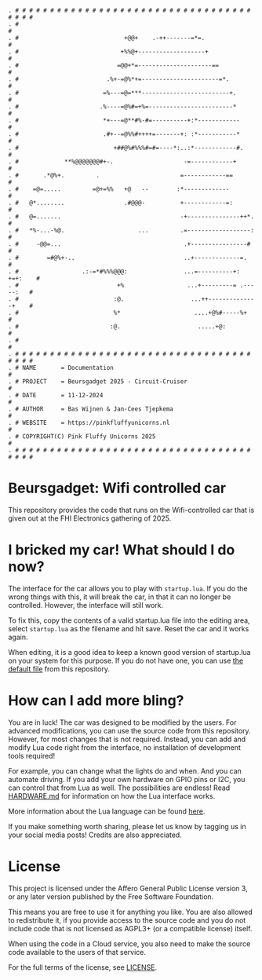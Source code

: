 ```
. # # # # # # # # # # # # # # # # # # # # # # # # # # # # # # # # # # # # # #
. #                                                                         #
. #                              +@@+    .-++-------=*=.                    #
. #                             +%%@+-------------------+                   #
. #                            =@@+*=---------------------==                #
. #                         .%+-=@%*+=----------------------=*.             #
. #                        =%---=@=***-------------------------+.           #
. #                       .%----=@%#=+%=------------------------*           #
. #                        *+---=@**#%-#=----------+:*------------          #
. #                        .#+--=@%%#++++=-------+: :*-----------*          #
. #                           +##@%#%%%#=#=----*:..:*------------#.         #
. #             **%@@@@@@@#+-.                    -=------------+           #
. #       .*@%+.         .                       =------------==            #
. #    =@=.....         =@+=%%   +@   --        :*-------------             #
. #   @*........                 .#@@@-          +------------=:            #
. #   @=.......                                  -+---------------++*.      #
. #   *%-...-%@.                     ...         .=------------------:      #
. #     -@@=...                                   .+----------------#       #
. #        =#@%+-..                               ..+-------------=.        #
. #                  .:-=*#%%%@@@:                ...=----------+:  +=+:    #
. #                            +%                  ...+---------= .-----:   #
. #                           :@.                   ...++--------------+    #
. #                           %*                     ....+@%#-----%+        #
. #                          :@.                      .....+@:              #
. #                                                                         #
. # # # # # # # # # # # # # # # # # # # # # # # # # # # # # # # # # # # # # #
. # NAME       = Documentation                                              #
. # PROJECT    = Beursgadget 2025 - Circuit-Cruiser                         #
. # DATE       = 11-12-2024                                                 #
. # AUTHOR     = Bas Wijnen & Jan-Cees Tjepkema                             #
. # WEBSITE    = https://pinkfluffyunicorns.nl                              #
. # COPYRIGHT(C) Pink Fluffy Unicorns 2025                                  #
. # # # # # # # # # # # # # # # # # # # # # # # # # # # # # # # # # # # # # #
```

# Beursgadget: Wifi controlled car
This repository provides the code that runs on the Wifi-controlled car that
is given out at the FHI Electronics gathering of 2025.

# I bricked my car! What should I do now?
The interface for the car allows you to play with `startup.lua`. If you do the
wrong things with this, it will break the car, in that it can no longer be
controlled. However, the interface will still work.

To fix this, copy the contents of a valid startup.lua file into the editing
area, select `startup.lua` as the filename and hit save. Reset the car and it
works again.

When editing, it is a good idea to keep a known good version of startup.lua on
your system for this purpose. If you do not have one, you can use
[the default file](web/lua/startup.lua) from this repository.

# How can I add more bling?
You are in luck! The car was designed to be modified by the users. For advanced
modifications, you can use the source code from this repository. However, for
most changes that is not required. Instead, you can add and modify Lua code
right from the interface, no installation of development tools required!

For example, you can change what the lights do and when. And you can automate
driving. If you add your own hardware on GPIO pins or I2C, you can control that
from Lua as well. The possibilities are endless! Read [HARDWARE.md](HARDWARE.md)
for information on how the Lua interface works.

More information about the Lua language can be found
[here](https://www.lua.org/manual/5.4/manual.html).

If you make something worth sharing, please let us know by tagging us in your
social media posts! Credits are also appreciated.

# License
This project is licensed under the Affero General Public License version 3, or
any later version published by the Free Software Foundation.

This means you are free to use it for anything you like. You are also allowed to
redistribute it, if you provide access to the source code and you do not include
code that is not licensed as AGPL3+ (or a compatible license) itself.

When using the code in a Cloud service, you also need to make the source code
available to the users of that service.

For the full terms of the license, see [LICENSE](LICENSE).

